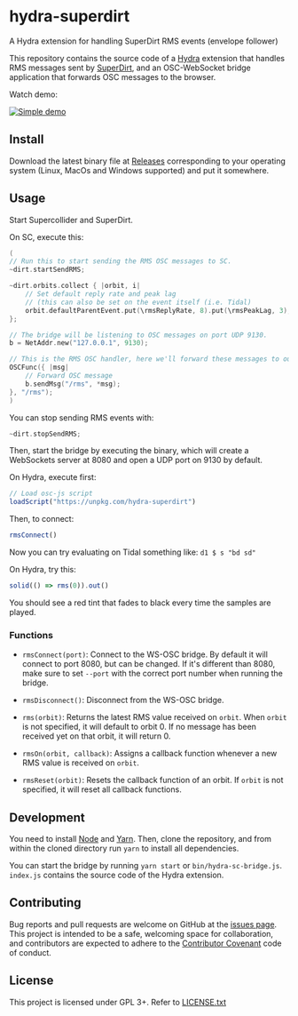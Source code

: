 # hydra-superdirt

A Hydra extension for handling SuperDirt RMS events (envelope follower)

This repository contains the source code of a [Hydra](https://hydra.ojack.xyz/)
extension that handles RMS messages sent by
[SuperDirt](https://github.com/musikinformatik/SuperDirt), and an OSC-WebSocket
bridge application that forwards OSC messages to the browser.

Watch demo:

[![Simple demo](https://img.youtube.com/vi/i5JoCTLqGSw/0.jpg)](https://www.youtube.com/watch?v=i5JoCTLqGSw)


## Install

Download the latest binary file at
[Releases](https://github.com/munshkr/hydra-superdirt/releases) corresponding to
your operating system (Linux, MacOs and Windows supported) and put it somewhere.

## Usage

Start Supercollider and SuperDirt.

On SC, execute this:

```c
(
// Run this to start sending the RMS OSC messages to SC.
~dirt.startSendRMS;

~dirt.orbits.collect { |orbit, i|
	// Set default reply rate and peak lag
	// (this can also be set on the event itself (i.e. Tidal)
	orbit.defaultParentEvent.put(\rmsReplyRate, 8).put(\rmsPeakLag, 3);
};

// The bridge will be listening to OSC messages on port UDP 9130.
b = NetAddr.new("127.0.0.1", 9130);

// This is the RMS OSC handler, here we'll forward these messages to our bridge
OSCFunc({ |msg|
	// Forward OSC message
	b.sendMsg("/rms", *msg);
}, "/rms");
)
```

You can stop sending RMS events with:

```c
~dirt.stopSendRMS;
```

Then, start the bridge by executing the binary, which will create a WebSockets
server at 8080 and open a UDP port on 9130 by default.

On Hydra, execute first:

```js
// Load osc-js script
loadScript("https://unpkg.com/hydra-superdirt")
```

Then, to connect:

```js
rmsConnect()
```

Now you can try evaluating on Tidal something like: `d1 $ s "bd sd"`

On Hydra, try this:

```js
solid(() => rms(0)).out()
```

You should see a red tint that fades to black every time the samples are played.

### Functions

* `rmsConnect(port)`: Connect to the WS-OSC bridge. By default it will connect
  to port 8080, but can be changed. If it's different than 8080, make sure to
  set `--port` with the correct port number when running the bridge.

* `rmsDisconnect()`: Disconnect from the WS-OSC bridge.

* `rms(orbit)`: Returns the latest RMS value received on `orbit`. When `orbit`
  is not specified, it will default to orbit 0. If no message has been received
  yet on that orbit, it will return 0.

* `rmsOn(orbit, callback)`: Assigns a callback function whenever a new RMS
  value is received on `orbit`.

* `rmsReset(orbit)`: Resets the callback function of an orbit. If `orbit` is not
  specified, it will reset all callback functions.

## Development

You need to install [Node](https://nodejs.org/en/) and
[Yarn](https://yarnpkg.com/).  Then, clone the repository, and from within the
cloned directory run `yarn` to install all dependencies.

You can start the bridge by running `yarn start` or `bin/hydra-sc-bridge.js`.
`index.js` contains the source code of the Hydra extension.

## Contributing

Bug reports and pull requests are welcome on GitHub at the [issues
page](https://github.com/munshkr/hydra-superdirt). This project is intended to
be a safe, welcoming space for collaboration, and contributors are expected to
adhere to the [Contributor Covenant](http://contributor-covenant.org) code of
conduct.

## License

This project is licensed under GPL 3+. Refer to [LICENSE.txt](LICENSE.txt)
